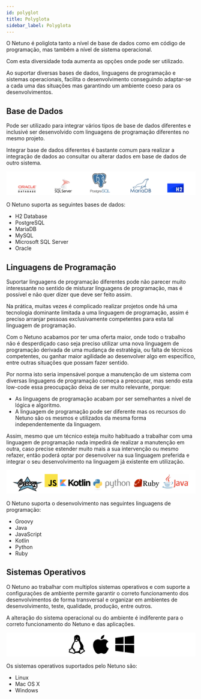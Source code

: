 ```yaml
---
id: polyglot
title: Polyglota
sidebar_label: Polyglota
---
```


O Netuno é poliglota tanto a nível de base de dados como em código de programação, mas também a nível de sistema operacional.

Com esta diversidade toda aumenta as opções onde pode ser utilizado.

Ao suportar diversas bases de dados, linguagens de programação e sistemas operacionais, facilita o desenvolvimento conseguindo adaptar-se a cada uma das situações mas garantindo um ambiente coeso para os desenvolvimentos.

## Base de Dados

Pode ser utilizado para integrar vários tipos de base de dados diferentes e inclusivé ser desenvolvido com linguagens de programação diferentes no mesmo projeto.

Integrar base de dados diferentes é bastante comum para realizar a integração de dados ao consultar ou alterar dados em base de dados de outro sistema.

![Logos das Bases de Dados](/docs/assets/business/databases.jpg "Multiplas Bases de Dados")

O Netuno suporta as seguintes bases de dados:

- H2 Database
- PostgreSQL
- MariaDB
- MySQL
- Microsoft SQL Server
- Oracle

## Linguagens de Programação

Suportar linguagens de programação diferentes pode não parecer muito interessante no sentido de misturar linguagens de programação, mas é possível e não quer dizer que deve ser feito assim.

Na prática, muitas vezes é complicado realizar projetos onde há uma tecnologia dominante limitada a uma linguagem de programação, assim é preciso arranjar pessoas exclusivamente competentes para esta tal linguagem de programação.

Com o Netuno acabamos por ter uma oferta maior, onde todo o trabalho não é desperdiçado caso seja preciso utilizar uma nova linguagem de programação derivada de uma mudança de estratégia, ou falta de técnicos competentes, ou ganhar maior agilidade ao desenvolver algo em específico, entre outras situações que possam fazer sentido.

Por norma isto seria impensável porque a manutenção de um sistema com diversas linguagens de programação começa a preocupar, mas sendo esta low-code essa preocupação deixa de ser muito relevante, porque:

* As linguagens de programação acabam por ser semelhantes a nível de lógica e algoritmo.
* A linguagem de programação pode ser diferente mas os recursos do Netuno são os mesmos e utilizados da mesma forma independentemente da linguagem.

Assim, mesmo que um técnico esteja muito habituado a trabalhar com uma linguagem de programação nada impedirá de realizar a manutenção em outra, caso precise estender muito mais a sua intervenção ou mesmo refazer, então poderá optar por desenvolver na sua linguagem preferida e integrar o seu desenvolvimento na linguagem já existente em utilização.

![Logos das Linguagens de Programação](/docs/assets/business/languages.jpg "Linguagens de programação")

O Netuno suporta o desenvolvimento nas seguintes linguagens de programação:

- Groovy
- Java
- JavaScript
- Kotlin
- Python
- Ruby

## Sistemas Operativos

O Netuno ao trabalhar com multiplos sistemas operativos e com suporte a configurações de ambiente permite garantir o correto funcionamento dos desenvolvimentos de forma transversal e organizar em ambientes de desenvolvimento, teste, qualidade, produção, entre outros.

A alteração do sistema operacional ou do ambiente é indiferente para o correto funcionamento do Netuno e das aplicações.

![Logos dos Sistemas Operacionais](/docs/assets/business/operationsystems.jpg "Multiplos Sistemas Operacionais")

Os sistemas operativos suportados pelo Netuno são:

* Linux
* Mac OS X
* Windows




